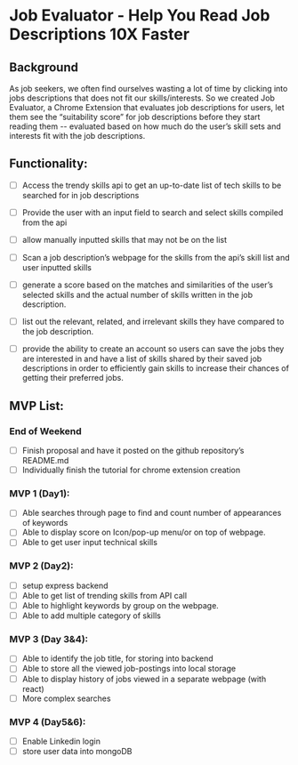 # Job Evaluator - Help You Read Job Descriptions 10X Faster

## Background

As job seekers, we often find ourselves wasting a lot of time by clicking into jobs descriptions that does not fit our skills/interests.
So we created Job Evaluator, a Chrome Extension that evaluates job descriptions for users, let them see the “suitability score” for job descriptions before they start reading them -- evaluated based on how much do the user’s skill sets and interests fit with the job descriptions.

## Functionality:

- [ ] Access the trendy skills api to get an up-to-date list of tech skills to be searched for in job descriptions

- [ ] Provide the user with an input field to search and select skills compiled from the api
- [ ] allow manually inputted skills that may not be on the list

- [ ] Scan a job description’s webpage for the skills from the api’s skill list and user inputted skills

- [ ] generate a score based on the matches and similarities of the user’s selected skills and the actual number of skills written in the job description.

- [ ] list out the relevant, related, and irrelevant skills they have compared to the job description.

- [ ] provide the ability to create an account so users can save the jobs they are interested in and have a list of skills shared by their saved job descriptions in order to efficiently gain skills to increase their chances of getting their preferred jobs.

## MVP List:

### End of Weekend
- [ ] Finish proposal and have it posted on the github  repository’s README.md
- [ ] Individually finish the tutorial for chrome extension creation
### MVP 1 (Day1):
- [ ] Able searches through page to find and count number of appearances of keywords
- [ ] Able to display score on Icon/pop-up menu/or on top of webpage.
- [ ] Able to get user input technical skills
### MVP 2 (Day2):
- [ ] setup express backend
- [ ] Able to get list of trending skills from API call
- [ ] Able to highlight keywords by group on the webpage.
- [ ] Able to add multiple category of skills
### MVP 3 (Day 3&4):
- [ ] Able to identify the job title, for storing into backend
- [ ] Able to store all the viewed job-postings into local storage
- [ ] Able to display history of jobs viewed in a separate webpage (with react)
- [ ] More complex searches
### MVP 4 (Day5&6):
- [ ] Enable Linkedin login
- [ ] store user data into mongoDB
